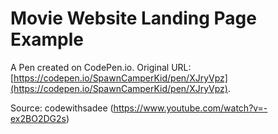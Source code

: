 # Movie Website Landing Page Example

A Pen created on CodePen.io. Original URL: [https://codepen.io/SpawnCamperKid/pen/XJryVpz](https://codepen.io/SpawnCamperKid/pen/XJryVpz).

Source: codewithsadee (https://www.youtube.com/watch?v=-ex2BO2DG2s)